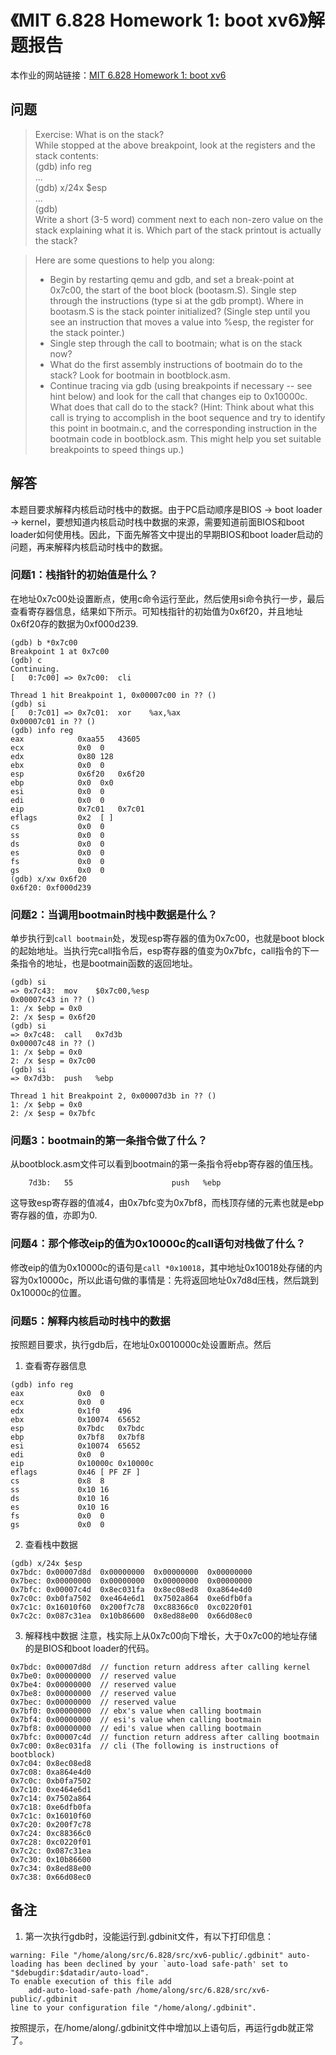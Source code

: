 # 《MIT 6.828 Homework 1: boot xv6》解题报告

本作业的网站链接：[MIT 6.828 Homework 1: boot xv6](https://pdos.csail.mit.edu/6.828/2017/homework/xv6-boot.html)

## 问题

> Exercise: What is on the stack?  
While stopped at the above breakpoint, look at the registers and the stack contents:  
(gdb) info reg  
...  
(gdb) x/24x $esp  
...  
(gdb)  
    Write a short (3-5 word) comment next to each non-zero value on the stack explaining what it is. Which part of the stack printout is actually the stack?
    
> Here are some questions to help you along:  
> * Begin by restarting qemu and gdb, and set a break-point at 0x7c00, the start of the boot block (bootasm.S). Single step through the instructions (type si at the gdb prompt). Where in bootasm.S is the stack pointer initialized? (Single step until you see an instruction that moves a value into %esp, the register for the stack pointer.)  
> * Single step through the call to bootmain; what is on the stack now?  
> * What do the first assembly instructions of bootmain do to the stack? Look for bootmain in bootblock.asm.  
> * Continue tracing via gdb (using breakpoints if necessary -- see hint below) and look for the call that changes eip to 0x10000c. What does that call do to the stack? (Hint: Think about what this call is trying to accomplish in the boot sequence and try to identify this point in bootmain.c, and the corresponding instruction in the bootmain code in bootblock.asm. This might help you set suitable breakpoints to speed things up.)

## 解答

本题目要求解释内核启动时栈中的数据。由于PC启动顺序是BIOS -> boot loader -> kernel，要想知道内核启动时栈中数据的来源，需要知道前面BIOS和boot loader如何使用栈。因此，下面先解答文中提出的早期BIOS和boot loader启动的问题，再来解释内核启动时栈中的数据。

### 问题1：栈指针的初始值是什么？
在地址0x7c00处设置断点，使用c命令运行至此，然后使用si命令执行一步，最后查看寄存器信息，结果如下所示。可知栈指针的初始值为0x6f20，并且地址0x6f20存的数据为0xf000d239.
```
(gdb) b *0x7c00
Breakpoint 1 at 0x7c00
(gdb) c
Continuing.
[   0:7c00] => 0x7c00:	cli    

Thread 1 hit Breakpoint 1, 0x00007c00 in ?? ()
(gdb) si
[   0:7c01] => 0x7c01:	xor    %ax,%ax
0x00007c01 in ?? ()
(gdb) info reg
eax            0xaa55	43605
ecx            0x0	0
edx            0x80	128
ebx            0x0	0
esp            0x6f20	0x6f20
ebp            0x0	0x0
esi            0x0	0
edi            0x0	0
eip            0x7c01	0x7c01
eflags         0x2	[ ]
cs             0x0	0
ss             0x0	0
ds             0x0	0
es             0x0	0
fs             0x0	0
gs             0x0	0
(gdb) x/xw 0x6f20
0x6f20:	0xf000d239
```

### 问题2：当调用bootmain时栈中数据是什么？

单步执行到`call bootmain`处，发现esp寄存器的值为0x7c00，也就是boot block的起始地址。当执行完call指令后，esp寄存器的值变为0x7bfc，call指令的下一条指令的地址，也是bootmain函数的返回地址。
```
(gdb) si
=> 0x7c43:	mov    $0x7c00,%esp
0x00007c43 in ?? ()
1: /x $ebp = 0x0
2: /x $esp = 0x6f20
(gdb) si
=> 0x7c48:	call   0x7d3b
0x00007c48 in ?? ()
1: /x $ebp = 0x0
2: /x $esp = 0x7c00
(gdb) si
=> 0x7d3b:	push   %ebp

Thread 1 hit Breakpoint 2, 0x00007d3b in ?? ()
1: /x $ebp = 0x0
2: /x $esp = 0x7bfc
```

### 问题3：bootmain的第一条指令做了什么？

从bootblock.asm文件可以看到bootmain的第一条指令将ebp寄存器的值压栈。
```
    7d3b:	55                   	push   %ebp
```
这导致esp寄存器的值减4，由0x7bfc变为0x7bf8，而栈顶存储的元素也就是ebp寄存器的值，亦即为0.

### 问题4：那个修改eip的值为0x10000c的call语句对栈做了什么？

修改eip的值为0x10000c的语句是`call *0x10018`，其中地址0x10018处存储的内容为0x10000c，所以此语句做的事情是：先将返回地址0x7d8d压栈，然后跳到0x10000c的位置。

### 问题5：解释内核启动时栈中的数据

按照题目要求，执行gdb后，在地址0x0010000c处设置断点。然后

1. 查看寄存器信息
```
(gdb) info reg
eax            0x0	0
ecx            0x0	0
edx            0x1f0	496
ebx            0x10074	65652
esp            0x7bdc	0x7bdc
ebp            0x7bf8	0x7bf8
esi            0x10074	65652
edi            0x0	0
eip            0x10000c	0x10000c
eflags         0x46	[ PF ZF ]
cs             0x8	8
ss             0x10	16
ds             0x10	16
es             0x10	16
fs             0x0	0
gs             0x0	0
```

2. 查看栈中数据
```
(gdb) x/24x $esp
0x7bdc:	0x00007d8d	0x00000000	0x00000000	0x00000000
0x7bec:	0x00000000	0x00000000	0x00000000	0x00000000
0x7bfc:	0x00007c4d	0x8ec031fa	0x8ec08ed8	0xa864e4d0
0x7c0c:	0xb0fa7502	0xe464e6d1	0x7502a864	0xe6dfb0fa
0x7c1c:	0x16010f60	0x200f7c78	0xc88366c0	0xc0220f01
0x7c2c:	0x087c31ea	0x10b86600	0x8ed88e00	0x66d08ec0
```

3. 解释栈中数据
注意，栈实际上从0x7c00向下增长，大于0x7c00的地址存储的是BIOS和boot loader的代码。
```
0x7bdc:	0x00007d8d	// function return address after calling kernel
0x7be0: 0x00000000	// reserved value
0x7be4: 0x00000000	// reserved value
0x7be8: 0x00000000  // reserved value
0x7bec:	0x00000000	// reserved value
0x7bf0: 0x00000000	// ebx's value when calling bootmain
0x7bf4: 0x00000000	// esi's value when calling bootmain
0x7bf8: 0x00000000  // edi's value when calling bootmain
0x7bfc:	0x00007c4d	// function return address after calling bootmain
0x7c00: 0x8ec031fa	// cli (The following is instructions of bootblock)
0x7c04: 0x8ec08ed8	
0x7c08: 0xa864e4d0
0x7c0c:	0xb0fa7502	
0x7c10: 0xe464e6d1	
0x7c14: 0x7502a864	
0x7c18: 0xe6dfb0fa
0x7c1c:	0x16010f60	
0x7c20: 0x200f7c78	
0x7c24: 0xc88366c0	
0x7c28: 0xc0220f01
0x7c2c:	0x087c31ea	
0x7c30: 0x10b86600	
0x7c34: 0x8ed88e00	
0x7c38: 0x66d08ec0
```

## 备注

1. 第一次执行gdb时，没能运行到.gdbinit文件，有以下打印信息：
```
warning: File "/home/along/src/6.828/src/xv6-public/.gdbinit" auto-loading has been declined by your `auto-load safe-path' set to "$debugdir:$datadir/auto-load".
To enable execution of this file add
	add-auto-load-safe-path /home/along/src/6.828/src/xv6-public/.gdbinit
line to your configuration file "/home/along/.gdbinit".
```
按照提示，在/home/along/.gdbinit文件中增加以上语句后，再运行gdb就正常了。
